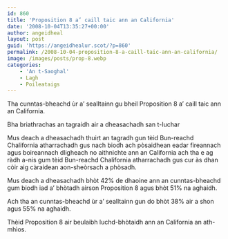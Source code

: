 ```yaml
---
id: 860
title: 'Proposition 8 a’ caill taic ann an California'
date: '2008-10-04T13:35:27+00:00'
author: angeidheal
layout: post
guid: 'https://angeidhealur.scot/?p=860'
permalink: /2008-10-04-proposition-8-a-caill-taic-ann-an-california/
image: /images/posts/prop-8.webp
categories:
    - 'An t-Saoghal'
    - Lagh
    - Poileataigs
---
```


Tha cunntas-bheachd ùr a’ sealltainn gu bheil Proposition 8 a’ caill taic ann an California.

Bha briathrachas an tagraidh air a dheasachadh san t-Iuchar

Mus deach a dheasachadh thuirt an tagradh gun tèid Bun-reachd Chalifornia atharrachadh gus nach biodh ach pòsaidhean eadar fireannach agus boireannach dligheach no aithnichte ann an California ach tha e ag ràdh a-nis gum tèid Bun-reachd Chalifornia atharrachadh gus cur às dhan còir aig càraidean aon-sheòrsach a phòsadh.

Mus deach a dheasachadh bhòt 42% de dhaoine ann an cunntas-bheachd gum biodh iad a’ bhòtadh airson Proposition 8 agus bhòt 51% na aghaidh.

Ach tha an cunntas-bheachd ùr a’ sealltainn gun do bhòt 38% air a shon agus 55% na aghaidh.

Thèid Proposition 8 air beulaibh luchd-bhòtaidh ann an California an ath-mhìos.
